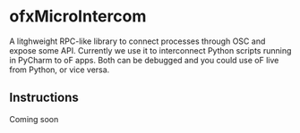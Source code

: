 ofxMicroIntercom
================

A litghweight RPC-like library to connect processes through OSC and expose some API. Currently we use it to interconnect Python scripts running in PyCharm to oF apps. Both can be debugged and you could use oF live from Python, or vice versa.

Instructions
------------

Coming soon